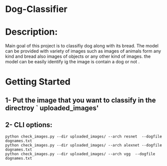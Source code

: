 # Dog-Classifier
# Description:
Main goal of this project is to classifiy dog along with its bread. The model can be provided with variety of images such as images of animals form any kind 
and bread also images of objects or any other kind of images. the model can be easily identify ig the image is contain a dog or not .

# Getting Started
## 1- Put the image that you want to classify in the directroy ` uploaded_images'
## 2- CLI options:
```
python check_images.py --dir uploaded_images/ --arch resnet  --dogfile dognames.txt
python check_images.py --dir uploaded_images/ --arch alexnet --dogfile dognames.txt 
python check_images.py --dir uploaded_images/ --arch vgg  --dogfile dognames.txt 
```
##




